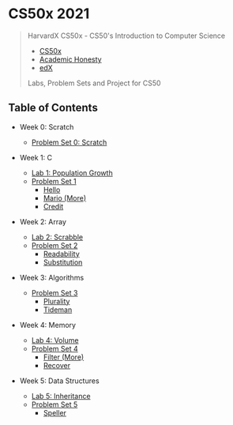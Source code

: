 # CS50x 2021

> HarvardX CS50x - CS50's Introduction to Computer Science
>
> - [CS50x](https://cs50.harvard.edu/x/2021/)
> - [Academic Honesty](https://cs50.harvard.edu/x/2021/honesty/)
> - [edX](https://cs50.edx.org)
>
> Labs, Problem Sets and Project for CS50

## Table of Contents

- Week 0: Scratch
    - [Problem Set 0: Scratch](https://scratch.mit.edu/projects/595678743)

- Week 1: C
    - [Lab 1: Population Growth](/lab1/population)
    - [Problem Set 1](/pset1)
        - [Hello](/pset1/hello)
        - [Mario (More)](/pset1/mario)
        - [Credit](/pset1/credit)

- Week 2: Array
    - [Lab 2: Scrabble](/lab2/scrabble)
    - [Problem Set 2](/pset2)
        - [Readability](/pset2/readability)
        - [Substitution](/pset2/substitution)

- Week 3: Algorithms
    - [Problem Set 3](/pset3)
        - [Plurality](/pset3/plurality)
        - [Tideman](/pset3/tideman)

- Week 4: Memory
    - [Lab 4: Volume](/lab4)
    - [Problem Set 4](/pset4)
        - [Filter (More)](/pset4/filter)
        - [Recover](/pset4/recover)

- Week 5: Data Structures
    - [Lab 5: Inheritance](/lab5)
    - [Problem Set 5](/pset5)
        - [Speller](/pset5/speller)